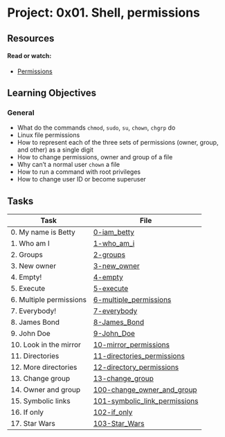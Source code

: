 # Project: 0x01. Shell, permissions

## Resources

#### Read or watch:

* [Permissions](https://intranet.alxswe.com/rltoken/aQmRB6ms-SDHUhqY0Rsa3g)
## Learning Objectives

### General

* What do the commands <code>chmod</code>, <code>sudo</code>, <code>su</code>, <code>chown</code>, <code>chgrp</code> do
* Linux file permissions
* How to represent each of the three sets of permissions (owner, group, and other) as a single digit
* How to change permissions, owner and group of a file
* Why can’t a normal user <code>chown</code> a file
* How to run a command with root privileges
* How to change user ID or become superuser<br>
## Tasks

| Task | File |
| ---- | ---- |
| 0. My name is Betty | [0-iam_betty](./0-iam_betty) |
| 1. Who am I | [1-who_am_i](./1-who_am_i) |
| 2. Groups | [2-groups](./2-groups) |
| 3. New owner | [3-new_owner ](./3-new_owner ) |
| 4. Empty! | [4-empty](./4-empty) |
| 5. Execute | [5-execute](./5-execute) |
| 6. Multiple permissions | [6-multiple_permissions](./6-multiple_permissions) |
| 7. Everybody! | [7-everybody](./7-everybody) |
| 8. James Bond | [8-James_Bond](./8-James_Bond) |
| 9. John Doe | [9-John_Doe](./9-John_Doe) |
| 10. Look in the mirror | [10-mirror_permissions](./10-mirror_permissions) |
| 11. Directories | [11-directories_permissions](./11-directories_permissions) |
| 12. More directories | [12-directory_permissions](./12-directory_permissions) |
| 13. Change group | [13-change_group](./13-change_group) |
| 14. Owner and group | [100-change_owner_and_group](./100-change_owner_and_group) |
| 15. Symbolic links | [101-symbolic_link_permissions](./101-symbolic_link_permissions) |
| 16. If only | [102-if_only ](./102-if_only ) |
| 17. Star Wars | [103-Star_Wars](./103-Star_Wars) |
